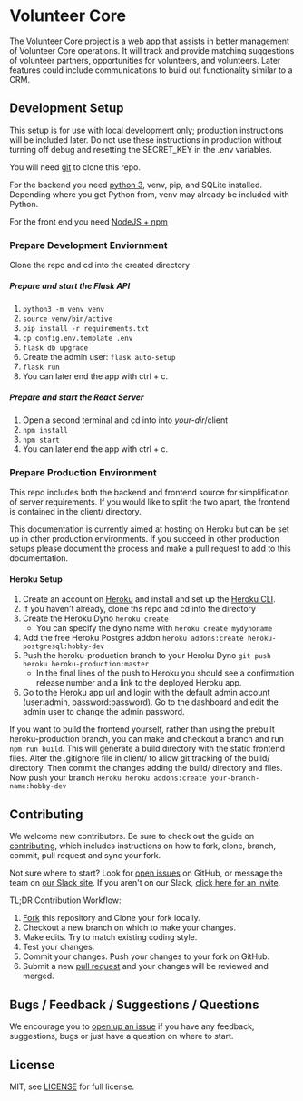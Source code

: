 # Volunteer Core

The Volunteer Core project is a web app that assists in better management of Volunteer Core operations. It will track and provide matching suggestions of volunteer partners, opportunities for volunteers, and volunteers. Later features could include communications to build out functionality similar to a CRM.

## Development Setup
This setup is for use with local development only; production instructions will be included later. Do not use these instructions in production without turning off debug and resetting the SECRET_KEY in the .env variables.

You will need [git](https://git-scm.com/downloads) to clone this repo.

For the backend you need [python 3](https://www.python.org/downloads/), venv, pip, and SQLite installed. Depending where you get Python from, venv may already be included with Python.

For the front end you need [NodeJS + npm](https://nodejs.org/en/download/)

### Prepare Development Enviornment
Clone the repo and cd into the created directory

##### Prepare and start the Flask API
1. `python3 -m venv venv`
1. `source venv/bin/active`
1. `pip install -r requirements.txt`
1. `cp config.env.template .env`
1. `flask db upgrade`
1. Create the admin user: `flask auto-setup`
1. `flask run`
1. You can later end the app with ctrl + c.

##### Prepare and start the React Server
1. Open a second terminal and cd into into _your-dir_/client
1. `npm install`
1. `npm start`
1. You can later end the app with ctrl + c.

### Prepare Production Environment
This repo includes both the backend and frontend source for simplification of server requirements. If you would like to split the two apart, the frontend is contained in the client/ directory.

This documentation is currently aimed at hosting on Heroku but can be set up in other production environments. If you succeed in other production setups please document the process and make a pull request to add to this documentation.

#### Heroku Setup
1. Create an account on [Heroku](https://www.heroku.com/) and install and set up the [Heroku CLI](https://devcenter.heroku.com/articles/heroku-cli).
1. If you haven't already, clone ths repo and cd into the directory
1. Create the Heroku Dyno `heroku create`
    * You can specify the dyno name with `heroku create mydynoname`
1. Add the free Heroku Postgres addon `heroku addons:create heroku-postgresql:hobby-dev`
1. Push the heroku-production branch to your Heroku Dyno `git push heroku heroku-production:master`
    * In the final lines of the push to Heroku you should see a confirmation release number and a link to the deployed Heroku app.
1. Go to the Heroku app url and login with the default admin account (user:admin, password:password). Go to the dashboard and edit the admin user to change the admin password.

If you want to build the frontend yourself, rather than using the prebuilt heroku-production branch, you can make and checkout a branch and run `npm run build`. This will generate a build directory with the static frontend files. Alter the .gitignore file in client/ to allow git tracking of the build/ directory. Then commit the changes adding the build/ directory and files. Now push your branch `Heroku heroku addons:create your-branch-name:hobby-dev`


## Contributing

We welcome new contributors.  Be sure to check out the guide on [contributing][contributing], which includes instructions on how to fork, clone, branch, commit, pull request and sync your fork.

Not sure where to start? Look for [open issues][githubissue] on GitHub, or message the team on [our Slack site][slack]. If you aren't on our Slack, [click here for an invite][slackinvite].

TL;DR Contribution Workflow:

1. [Fork][fork] this repository and Clone your fork locally.
1. Checkout a new branch on which to make your changes.
1. Make edits. Try to match existing coding style.
1. Test your changes.
1. Commit your changes. Push your changes to your fork on GitHub.
1. Submit a new [pull request][pullrequest] and your changes will be reviewed and merged.

## Bugs / Feedback / Suggestions / Questions

We encourage you to [open up an issue][newissue] if you have any feedback, suggestions, bugs or just have a question on where to start.

## License

MIT, see [LICENSE](/LICENSE) for full license.

[slack]: https://codeforfoco.slack.com/
[slackinvite]: https://codeforfocoslack.herokuapp.com
[fork]: https://help.github.com/articles/fork-a-repo/
[forkthisrepo]: https://github.com/CodeForFoco/volunteercore#fork-destination-box
[contributing]: https://github.com/CodeForFoco/org/blob/master/CONTRIBUTING.md
[githubissue]: https://github.com/CodeForFoco/volunteercore/issues
[newissue]: https://github.com/CodeForFoco/volunteercore/issues/new
[pullrequest]: https://github.com/CodeForFoco/volunteercore/pulls
